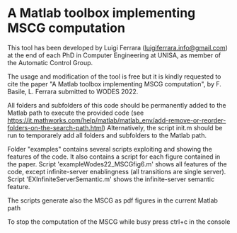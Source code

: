 # A Matlab toolbox implementing MSCG computation

This tool has been developed by Luigi Ferrara (luigiferrara.info@gmail.com) at the end of each PhD in Computer Engineering at UNISA, as member of the Automatic Control Group.

The usage and modification of the tool is free but it is kindly requested to cite the paper "A Matlab toolbox implementing MSCG computation", by F. Basile, L. Ferrara submitted to WODES 2022.

All folders and subfolders of this code should be permanently added to the Matlab path to execute the provided code (see https://it.mathworks.com/help/matlab/matlab_env/add-remove-or-reorder-folders-on-the-search-path.html)
Alternatively, the script init.m should be run to temporarely add all folders and subfolders to the Matlab path.

Folder "examples" contains several scripts exploiting and showing the features of the code.
It also contains a script for each figure contained in the paper.
Script 'exampleWodes22_MSCGfig6.m' shows all features of the code, except infinite-server enablingness (all transitions are single server).
Script 'EXInfiniteServerSemantic.m' shows the infinite-server semantic feature.

The scripts generate also the MSCG as pdf figures in the current Matlab path

To stop the computation of the MSCG while busy press ctrl+c in the console
